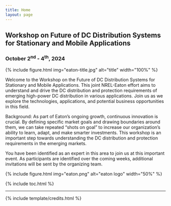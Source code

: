 ```yaml
---
title: Home
layout: page
---
```


## Workshop on Future of DC Distribution Systems for Stationary and Mobile Applications
### **October 2<sup>nd</sup> - 4<sup>th</sup>, 2024**

{% include figure.html img="eaton-title.jpg" alt="title" width="100%" %}

Welcome to the Workshop on the Future of DC Distribution Systems for Stationary and Mobile Applications. This joint NREL-Eaton effort aims to understand and drive the DC distribution and protection requirements of emerging high-power DC distribution in various applications. Join us as we explore the technologies, applications, and potential business opportunities in this field.

Background: As part of Eaton’s ongoing growth, continuous innovation is crucial. By defining specific market goals and drawing boundaries around them, we can take repeated “shots on goal” to increase our organization’s ability to learn, adapt, and make smarter investments. This workshop is an important step towards understanding the DC distribution and protection requirements in the emerging markets.

You have been identified as an expert in this area to join us at this important event. As participants are identified over the coming weeks, additional invitations will be sent by the organizing team.


{% include figure.html img="eaton.png" alt="eaton logo" width="50%" %}

{% include toc.html %}

------

{% include template/credits.html %}
